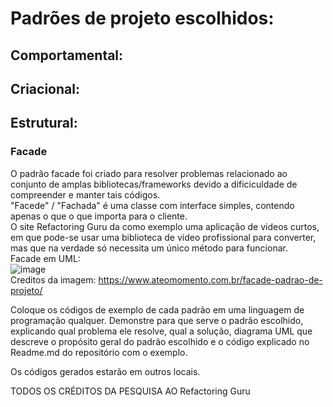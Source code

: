 # Padrões de projeto escolhidos:

## Comportamental:

## Criacional:

## Estrutural:
### Facade
O padrão facade foi criado para resolver problemas relacionado ao conjunto de amplas bibliotecas/frameworks devido a dificiculdade de compreender e manter tais códigos.</br>
"Facede" / "Fachada" é uma classe com interface simples, contendo apenas o que o que importa para o cliente.</br>
O site Refactoring Guru da como exemplo uma aplicação de videos curtos, em que pode-se usar uma biblioteca de video profissional para converter, mas que na verdade só necessita um único método para funcionar.</br>
Facade em UML:</br>
![image](https://github.com/user-attachments/assets/57b5a37c-bd35-4a71-8544-462910ed45b8)</br>
Creditos da imagem: https://www.ateomomento.com.br/facade-padrao-de-projeto/<br>




Coloque os códigos de exemplo de cada padrão em uma linguagem de programação qualquer. 
Demonstre para que serve o padrão escolhido, explicando qual problema ele resolve, qual a solução, diagrama UML que descreve o propósito geral do padrão escolhido e o código explicado no Readme.md do repositório com o exemplo.


Os códigos gerados estarão em outros locais.

TODOS OS CRÉDITOS DA PESQUISA AO Refactoring Guru
